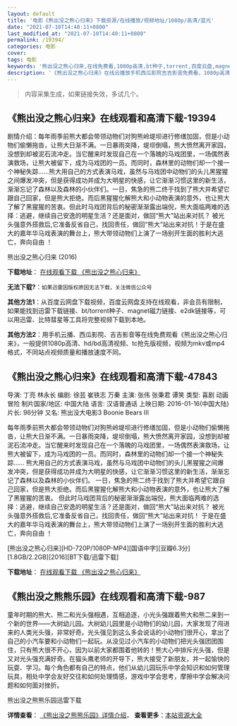 ```yaml
---
layout: default
title: '电影《熊出没之熊心归来》下载资源/在线播放/视频地址/1080p/高清/蓝光'
date: "2021-07-10T14:40:11+0800"
last_modified_at: "2021-07-10T14:40:11+0800"
permalink: /19394/
categories: 电影
cover:
tags: 电影
keywords: '熊出没之熊心归来,在线免费看,1080p高清,bt种子,torrent,百度云盘,magnet,磁力链,迅雷下载资源'
description: '《熊出没之熊心归来》在线云播放手机西瓜影院吉吉影音免费看，1080p高清bd/hd未删减完整版和tc抢先枪版，mkv/mp4格式，附带bt/torrent种子、magnet/磁力链、百度云盘、网盘资源迅雷下载链接'
---
```


>内容采集生成，如果链接失效，多试几个。


## 《熊出没之熊心归来》在线观看和高清下载-19394

剧情介绍：每年雨季前熊大都会带领动物们对狗熊岭堤坝进行修缮加固，但是小动物们偷懒拖沓，让熊大日渐不满。一日暴雨突降，堤坝倒塌，熊大愤然离开家园，没想到却被泥石流冲走。当它醒来时发现自己在一个落魄的马戏团里，一场偶然表演救场，让熊大被留下，成为马戏团的一员。而同时，森林里的动物们却一个接一个神秘失踪……熊大用自己的方式表演马戏，虽然与马戏团中动物们的头儿黑猩猩之间爆发冲突，但是获得成功并成为大明星的快感，让它渐渐习惯这里的新生活，渐渐忘记了森林以及森林的小伙伴们。一日，焦急的熊二终于找到了熊大并希望它跟自己回家，但是熊大拒绝。而后黑猩猩化解熊大和小动物表演的意外，也让熊大了解了黑猩猩的苦衷。但此时马戏团背后的秘密渐渐露出端倪，熊大面临两难的选择：逃避，继续自己安逸的明星生活？还是面对，做回“熊大”站出来对抗？ 被光头强意外搭救后,它准备反省自己，找回责任，做回“熊大”站出来对抗！于是在盛大的嘉年华马戏表演的舞台上，熊大带领动物们上演了一场别开生面的胜利大逃亡，奔向自由 ！


熊出没之熊心归来 (2016)

**下载地址**： [在线观看下载 《熊出没之熊心归来》](https://www.btbtdy.me/btdy/dy1704.html) 


**无法下载?**：`如果迅雷因版权原因无法下载，关注微信公众号 `

**其他方法1**：从百度云网盘下载视频，百度云网盘支持在线观看，非会员有限制，如果能找到迅雷下载链接、bt/torrent种子、magnet磁力链接、e2dk链接等，可以用迅雷、比特彗星等工具将完整视频下载到本地。

**其他方法2**：用手机云播、西瓜影院、吉吉影音等在线免费观看《熊出没之熊心归来》，一般提供1080p高清、hd/bd高清视频、tc抢先版视频，视频为mkv或mp4格式，不同站点视频质量和播放速度不同。


## 《熊出没之熊心归来》在线观看和高清下载-47843

导演: 丁亮 林永长 编剧: 徐芸 崔铁志 万秦 主演: 张伟 张秉君 谭笑 类型: 喜剧 动画 冒险 制片国家/地区: 中国大陆 语言: 汉语普通话 上映日期: 2016-01-16(中国大陆) 片长: 96分钟 又名: 熊出没大电影3 Boonie Bears III

每年雨季前熊大都会带领动物们对狗熊岭堤坝进行修缮加固，但是小动物们偷懒拖沓，让熊大日渐不满。一日暴雨突降，堤坝倒塌，熊大愤然离开家园，没想到却被泥石流冲走。当它醒来时发现自己在一个落魄的马戏团里，一场偶然表演救场，让熊大被留下，成为马戏团的一员。而同时，森林里的动物们却一个接一个神秘失踪…… 熊大用自己的方式表演马戏，虽然与马戏团中动物们的头儿黑猩猩之间爆发冲突，但是获得成功并成为大明星的快感，让它渐渐习惯这里的新生活，渐渐忘记了森林以及森林的小伙伴们。 一日，焦急的熊二终于找到了熊大并希望它跟自己回家，但是熊大拒绝。而后黑猩猩化解熊大和小动物表演的意外，也让熊大了解了黑猩猩的苦衷。 但此时马戏团背后的秘密渐渐露出端倪，熊大面临两难的选择：逃避，继续自己安逸的明星生活？还是面对，做回“熊大”站出来对抗？ 被光头强意外搭救后,它准备反省自己，找回责任，做回“熊大”站出来对抗！ 于是在盛大的嘉年华马戏表演的舞台上，熊大带领动物们上演了一场别开生面的胜利大逃亡，奔向自由 ！


[熊出没之熊心归来][HD-720P/1080P-MP4][国语中字][豆瓣6.3分][1.8GB/2.2GB][2016][BT下载/迅雷下载]

**下载地址**： [在线观看下载 《熊出没之熊心归来》](https://www.btdx8.com/torrent/boonie_bears_3_2016.html) 


## 《熊出没之熊熊乐园》在线观看和高清下载-987

童年时期的熊大、熊二和光头强相遇，互相追逐，小光头强跟着熊大和熊二来到一个新的世界——大树幼儿园。大树幼儿园里是小动物们的幼儿园，大家发现了闯进来的人类光头强，非常好奇。光头强见到这么多会说话的小动物们很开心，拿出了自己的小汽车要和小动物们一起玩。从没见过小汽车的小动物们把光头强团团围住，只有熊大很不开心，因为以前大家都围着他转的！熊大心中排斥光头强，但是又对光头强充满好奇。在猫头鹰老师的开导下，熊大接受了新朋友，并一起愉快的玩耍、学习。每个角色都有自己的特点，他们从幼儿园玩乐中学会知识和如何管理玩具，相处中学会友好交往和如何处理情感，游戏中学会思考，摩擦中学会解决问题和如何面对挫折。


熊出没之熊熊乐园迅雷下载

**详情查看**： [《熊出没之熊熊乐园》详情介绍](/movie/987/)， **查看更多**：[本站资源大全](/movie/t/all/)

